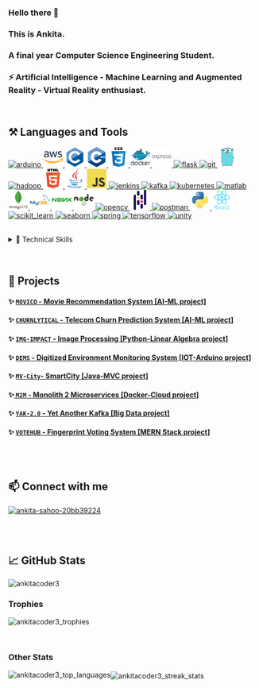 
### Hello there 👋
### This is Ankita.
### A final year Computer Science Engineering Student. 

### ⚡ Artificial Intelligence - Machine Learning and Augmented Reality - Virtual Reality enthusiast.


</br>


<!--### I have worked on several projects in the field of AI-ML. During my last few semesters, me and my team built various AI-ML models, like movie recommendation model, telecom churn prediction model, etc. 
### I have also had the opportunity to work on cutting-edge technologies in AI-ML in the various internships. In one of the internships, I built an AI-ML model that will give the logic of the energy production experiments, they were working on, and hence help them in producing excess energy. In another internship, I built an AI-ML model, using Convolution Neural Networks (for image detection and classification). -->




## ⚒️ Languages and Tools
<p align="left"> <a href="https://www.arduino.cc/" target="_blank" rel="noreferrer"> <img src="https://cdn.worldvectorlogo.com/logos/arduino-1.svg" alt="arduino" width="40" height="40"/> </a> <a href="https://aws.amazon.com" target="_blank" rel="noreferrer"> <img src="https://raw.githubusercontent.com/devicons/devicon/master/icons/amazonwebservices/amazonwebservices-original-wordmark.svg" alt="aws" width="40" height="40"/> </a> <a href="https://www.cprogramming.com/" target="_blank" rel="noreferrer"> <img src="https://raw.githubusercontent.com/devicons/devicon/master/icons/c/c-original.svg" alt="c" width="40" height="40"/> </a> <a href="https://www.w3schools.com/cpp/" target="_blank" rel="noreferrer"> <img src="https://raw.githubusercontent.com/devicons/devicon/master/icons/cplusplus/cplusplus-original.svg" alt="cplusplus" width="40" height="40"/> </a> <a href="https://www.w3schools.com/css/" target="_blank" rel="noreferrer"> <img src="https://raw.githubusercontent.com/devicons/devicon/master/icons/css3/css3-original-wordmark.svg" alt="css3" width="40" height="40"/> </a> <a href="https://www.docker.com/" target="_blank" rel="noreferrer"> <img src="https://raw.githubusercontent.com/devicons/devicon/master/icons/docker/docker-original-wordmark.svg" alt="docker" width="40" height="40"/> </a> <a href="https://expressjs.com" target="_blank" rel="noreferrer"> <img src="https://raw.githubusercontent.com/devicons/devicon/master/icons/express/express-original-wordmark.svg" alt="express" width="40" height="40"/> </a> <a href="https://flask.palletsprojects.com/" target="_blank" rel="noreferrer"> <img src="https://www.vectorlogo.zone/logos/pocoo_flask/pocoo_flask-icon.svg" alt="flask" width="40" height="40"/> </a> <a href="https://git-scm.com/" target="_blank" rel="noreferrer"> <img src="https://www.vectorlogo.zone/logos/git-scm/git-scm-icon.svg" alt="git" width="40" height="40"/> </a> <a href="https://golang.org" target="_blank" rel="noreferrer"> <img src="https://raw.githubusercontent.com/devicons/devicon/master/icons/go/go-original.svg" alt="go" width="40" height="40"/> </a> <a href="https://hadoop.apache.org/" target="_blank" rel="noreferrer"> <img src="https://www.vectorlogo.zone/logos/apache_hadoop/apache_hadoop-icon.svg" alt="hadoop" width="40" height="40"/> </a> <a href="https://www.w3.org/html/" target="_blank" rel="noreferrer"> <img src="https://raw.githubusercontent.com/devicons/devicon/master/icons/html5/html5-original-wordmark.svg" alt="html5" width="40" height="40"/> </a> <a href="https://www.java.com" target="_blank" rel="noreferrer"> <img src="https://raw.githubusercontent.com/devicons/devicon/master/icons/java/java-original.svg" alt="java" width="40" height="40"/> </a> <a href="https://developer.mozilla.org/en-US/docs/Web/JavaScript" target="_blank" rel="noreferrer"> <img src="https://raw.githubusercontent.com/devicons/devicon/master/icons/javascript/javascript-original.svg" alt="javascript" width="40" height="40"/> </a> <a href="https://www.jenkins.io" target="_blank" rel="noreferrer"> <img src="https://www.vectorlogo.zone/logos/jenkins/jenkins-icon.svg" alt="jenkins" width="40" height="40"/> </a> <a href="https://kafka.apache.org/" target="_blank" rel="noreferrer"> <img src="https://www.vectorlogo.zone/logos/apache_kafka/apache_kafka-icon.svg" alt="kafka" width="40" height="40"/> </a> <a href="https://kubernetes.io" target="_blank" rel="noreferrer"> <img src="https://www.vectorlogo.zone/logos/kubernetes/kubernetes-icon.svg" alt="kubernetes" width="40" height="40"/> </a> <a href="https://www.mathworks.com/" target="_blank" rel="noreferrer"> <img src="https://upload.wikimedia.org/wikipedia/commons/2/21/Matlab_Logo.png" alt="matlab" width="40" height="40"/> </a> <a href="https://www.mongodb.com/" target="_blank" rel="noreferrer"> <img src="https://raw.githubusercontent.com/devicons/devicon/master/icons/mongodb/mongodb-original-wordmark.svg" alt="mongodb" width="40" height="40"/> </a> <a href="https://www.mysql.com/" target="_blank" rel="noreferrer"> <img src="https://raw.githubusercontent.com/devicons/devicon/master/icons/mysql/mysql-original-wordmark.svg" alt="mysql" width="40" height="40"/> </a> <a href="https://www.nginx.com" target="_blank" rel="noreferrer"> <img src="https://raw.githubusercontent.com/devicons/devicon/master/icons/nginx/nginx-original.svg" alt="nginx" width="40" height="40"/> </a> <a href="https://nodejs.org" target="_blank" rel="noreferrer"> <img src="https://raw.githubusercontent.com/devicons/devicon/master/icons/nodejs/nodejs-original-wordmark.svg" alt="nodejs" width="40" height="40"/> </a> <a href="https://opencv.org/" target="_blank" rel="noreferrer"> <img src="https://www.vectorlogo.zone/logos/opencv/opencv-icon.svg" alt="opencv" width="40" height="40"/> </a> <a href="https://pandas.pydata.org/" target="_blank" rel="noreferrer"> <img src="https://raw.githubusercontent.com/devicons/devicon/2ae2a900d2f041da66e950e4d48052658d850630/icons/pandas/pandas-original.svg" alt="pandas" width="40" height="40"/> </a> <a href="https://postman.com" target="_blank" rel="noreferrer"> <img src="https://www.vectorlogo.zone/logos/getpostman/getpostman-icon.svg" alt="postman" width="40" height="40"/> </a> <a href="https://www.python.org" target="_blank" rel="noreferrer"> <img src="https://raw.githubusercontent.com/devicons/devicon/master/icons/python/python-original.svg" alt="python" width="40" height="40"/> </a> <a href="https://reactjs.org/" target="_blank" rel="noreferrer"> <img src="https://raw.githubusercontent.com/devicons/devicon/master/icons/react/react-original-wordmark.svg" alt="react" width="40" height="40"/> </a> <a href="https://scikit-learn.org/" target="_blank" rel="noreferrer"> <img src="https://upload.wikimedia.org/wikipedia/commons/0/05/Scikit_learn_logo_small.svg" alt="scikit_learn" width="40" height="40"/> </a> <a href="https://seaborn.pydata.org/" target="_blank" rel="noreferrer"> <img src="https://seaborn.pydata.org/_images/logo-mark-lightbg.svg" alt="seaborn" width="40" height="40"/> </a> <a href="https://spring.io/" target="_blank" rel="noreferrer"> <img src="https://www.vectorlogo.zone/logos/springio/springio-icon.svg" alt="spring" width="40" height="40"/> </a> <a href="https://www.tensorflow.org" target="_blank" rel="noreferrer"> <img src="https://www.vectorlogo.zone/logos/tensorflow/tensorflow-icon.svg" alt="tensorflow" width="40" height="40"/> </a> <a href="https://unity.com/" target="_blank" rel="noreferrer"> <img src="https://www.vectorlogo.zone/logos/unity3d/unity3d-icon.svg" alt="unity" width="40" height="40"/> </a> </p>

<br>

<details>

<summary>💼 Technical Skills</summary> 
<li> ☑️ <b>Programming Languages:</b> Python, C, Java, C++ </li>
<li> ☑️ <b>Artificial Intelligence - Machine Learning:</b> Python, Modules - NumPy, Keras, Tensorflow, Pandas, Scikit, Sklearn,... </li>
<li> ☑️ <b>Web Development:</b>  MERN Full Dtack, HTML, CSS, JavaScript </li>
<li> ☑️ <b>Databases:</b> MongoDB, MySQL </li>
<li> ☑️ <b>Internet Of Things (IOT):</b> Arduino </li>
<li> ☑️ <b>Augmented Reality (AR):</b> Unity GameEngine </li>

</details>




</br>
</br>


## 🔭 Projects 
#### ✨ <a href="https://github.com/ankitacoder3/Movie-Recommendation-System-MOVICO.git"> ```MOVICO``` - Movie Recommendation System  [AI-ML project] </a>
#### ✨ <a href="https://github.com/ankitacoder3/Telecom-Churn-Prediction-System-CHURNLYTICAL.git"> ```CHURNLYTICAL``` - Telecom Churn Prediction System  [AI-ML project] </a>
#### ✨ <a href="https://github.com/ankitacoder3/Image-Processing--IMG-IMPACT.git"> ```IMG-IMPACT``` - Image Processing [Python-Linear Algebra project] </a>
#### ✨ <a href="https://github.com/ankitacoder3/Digitized-Environment-Monitoring-System-DEMS.git"> ```DEMS``` - Digitized Environment Monitoring System [IOT-Arduino project] </a>
#### ✨ <a href="https://github.com/ankitacoder3/SmartCity--MV-CITY.git"> ```MV-City```- SmartCity  [Java-MVC project] </a>
#### ✨<a href="https://github.com/ankitacoder3/Monolith-2-Microservices-M2M.git"> ```M2M``` - Monolith 2 Microservices [Docker-Cloud project] </a>
#### ✨ <a href="https://github.com/ankitacoder3/Yet-Another-Kafka--YAK-2.0.git"> ```YAK-2.0``` - Yet Another Kafka [Big Data project] </a>
#### ✨ <a href="https://github.com/ankitacoder3/Fingerprint-Voting-System-VOTEHUB.git"> ```VOTEHUB``` - Fingerprint Voting System [MERN Stack project] </a>
###

</br>
</br>

## 📫 Connect with me
<!--<a href="https://www.linkedin.com/in/ankita-sahoo-20bb39224/"><img align="left" src="https://raw.githubusercontent.com/yushi1007/yushi1007/main/images/linkedin.svg" alt="Ankita Sahoo | LinkedIn" width="21px"/></a>-->
<p align="left">
<a href="https://linkedin.com/in/ankita-sahoo-20bb39224" target="blank"><img align="center" src="https://raw.githubusercontent.com/rahuldkjain/github-profile-readme-generator/master/src/images/icons/Social/linked-in-alt.svg" alt="ankita-sahoo-20bb39224" height="30" width="40" /></a>
</p>

</br>
</br>



<!---💼 Technical Skills

![](https://img.shields.io/badge/Code-React-informational?style=flat&logo=react&color=61DAFB)
![](https://img.shields.io/badge/Code-Redux-informational?style=flat&logo=Redux&color=764ABC)
![](https://img.shields.io/badge/Code-JavaScript-informational?style=flat&logo=JavaScript&color=F7DF1E)
![](https://img.shields.io/badge/Code-Ruby-informational?style=flat&logo=Ruby&color=CC342D)
![](https://img.shields.io/badge/Code-Ruby_on_Rails-informational?style=flat&logo=Ruby-On-Rails&color=CC0000)
![](https://img.shields.io/badge/Code-HTML5-informational?style=flat&logo=HTML5&color=E34F26)
![](https://img.shields.io/badge/Code-PostgreSQL-informational?style=flat&logo=PostgreSQL&color=336791)
![](https://img.shields.io/badge/Code-SQLite-informational?style=flat&logo=SQLite&color=003B57)-->

## 📈 GitHub Stats 

<p align="left"> <img src="https://komarev.com/ghpvc/?username=ankitacoder3&label=Profile%20views&color=blue&style=flat" alt="ankitacoder3" /> </p>

<!--[![Top Languages ](https://github-readme-stats.vercel.app/api/top-langs/?username=ankitacoder3&layout=compact)](https://github.com/ankitacoder3)
[![Ankita’s github stats](https://github-readme-stats.vercel.app/api?username=ankitacoder3)](https://github.com/ankitacoder3) -->
<!---[![Visitors](https://visitor-badge.glitch.me/badge?page_id=yushi1007.yushi1007)](https://github.com/ankitacoder3)--->



<h3>Trophies </h3>


<p align="left"> <img src="https://github-profile-trophy.vercel.app/?username=ankitacoder3" alt="ankitacoder3_trophies" /> </p>

<!--<p align="left"> <a href="https://github.com/ryo-ma/github-profile-trophy"><img src="https://github-profile-trophy.vercel.app/?username=ankitacoder3" alt="ankitacoder3" /></a> </p>-->
<br>
<h3> Other Stats</h3>

<p><img align="left" src="https://github-readme-stats.vercel.app/api/top-langs?username=ankitacoder3&show_icons=true&locale=en&layout=compact" alt="ankitacoder3_top_languages" /></p>

<!--<p>&nbsp;<img align="center" src="https://github-readme-stats.vercel.app/api?username=ankitacoder3&show_icons=true&locale=en" alt="ankitacoder3" /></p>-->

<p><img align="center" src="https://github-readme-streak-stats.herokuapp.com/?user=ankitacoder3&" alt="ankitacoder3_streak_stats" /></p>

<br>







<!--
**ankitacoder3/ANKITACODER3** is a ✨ _special_ ✨ repository because its `README.md` (this file) appears on your GitHub profile.

Here are some ideas to get you started:

- 🔭 I’m currently working on ...
- 🌱 I’m currently learning ...
- 👯 I’m looking to collaborate on ...
- 🤔 I’m looking for help with ...
- 💬 Ask me about ...
- 📫 How to reach me: ...
- 😄 Pronouns: ...
- ⚡ Fun fact: ..

 🔭 🌱 💬 📫 😄 ⚡

-->
